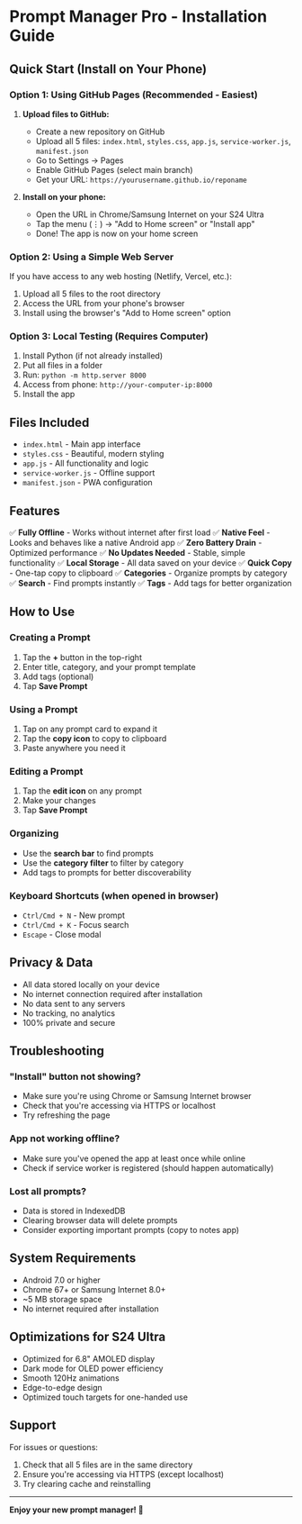 # Prompt Manager Pro - Installation Guide

## Quick Start (Install on Your Phone)

### Option 1: Using GitHub Pages (Recommended - Easiest)

1. **Upload files to GitHub:**
   - Create a new repository on GitHub
   - Upload all 5 files: `index.html`, `styles.css`, `app.js`, `service-worker.js`, `manifest.json`
   - Go to Settings → Pages
   - Enable GitHub Pages (select main branch)
   - Get your URL: `https://yourusername.github.io/reponame`

2. **Install on your phone:**
   - Open the URL in Chrome/Samsung Internet on your S24 Ultra
   - Tap the menu (⋮) → "Add to Home screen" or "Install app"
   - Done! The app is now on your home screen

### Option 2: Using a Simple Web Server

If you have access to any web hosting (Netlify, Vercel, etc.):
1. Upload all 5 files to the root directory
2. Access the URL from your phone's browser
3. Install using the browser's "Add to Home screen" option

### Option 3: Local Testing (Requires Computer)

1. Install Python (if not already installed)
2. Put all files in a folder
3. Run: `python -m http.server 8000`
4. Access from phone: `http://your-computer-ip:8000`
5. Install the app

## Files Included

- `index.html` - Main app interface
- `styles.css` - Beautiful, modern styling
- `app.js` - All functionality and logic
- `service-worker.js` - Offline support
- `manifest.json` - PWA configuration

## Features

✅ **Fully Offline** - Works without internet after first load
✅ **Native Feel** - Looks and behaves like a native Android app
✅ **Zero Battery Drain** - Optimized performance
✅ **No Updates Needed** - Stable, simple functionality
✅ **Local Storage** - All data saved on your device
✅ **Quick Copy** - One-tap copy to clipboard
✅ **Categories** - Organize prompts by category
✅ **Search** - Find prompts instantly
✅ **Tags** - Add tags for better organization

## How to Use

### Creating a Prompt
1. Tap the **+** button in the top-right
2. Enter title, category, and your prompt template
3. Add tags (optional)
4. Tap **Save Prompt**

### Using a Prompt
1. Tap on any prompt card to expand it
2. Tap the **copy icon** to copy to clipboard
3. Paste anywhere you need it

### Editing a Prompt
1. Tap the **edit icon** on any prompt
2. Make your changes
3. Tap **Save Prompt**

### Organizing
- Use the **search bar** to find prompts
- Use the **category filter** to filter by category
- Add tags to prompts for better discoverability

### Keyboard Shortcuts (when opened in browser)
- `Ctrl/Cmd + N` - New prompt
- `Ctrl/Cmd + K` - Focus search
- `Escape` - Close modal

## Privacy & Data

- All data stored locally on your device
- No internet connection required after installation
- No data sent to any servers
- No tracking, no analytics
- 100% private and secure

## Troubleshooting

### "Install" button not showing?
- Make sure you're using Chrome or Samsung Internet browser
- Check that you're accessing via HTTPS or localhost
- Try refreshing the page

### App not working offline?
- Make sure you've opened the app at least once while online
- Check if service worker is registered (should happen automatically)

### Lost all prompts?
- Data is stored in IndexedDB
- Clearing browser data will delete prompts
- Consider exporting important prompts (copy to notes app)

## System Requirements

- Android 7.0 or higher
- Chrome 67+ or Samsung Internet 8.0+
- ~5 MB storage space
- No internet required after installation

## Optimizations for S24 Ultra

- Optimized for 6.8" AMOLED display
- Dark mode for OLED power efficiency
- Smooth 120Hz animations
- Edge-to-edge design
- Optimized touch targets for one-handed use

## Support

For issues or questions:
1. Check that all 5 files are in the same directory
2. Ensure you're accessing via HTTPS (except localhost)
3. Try clearing cache and reinstalling

---

**Enjoy your new prompt manager! 🚀**
